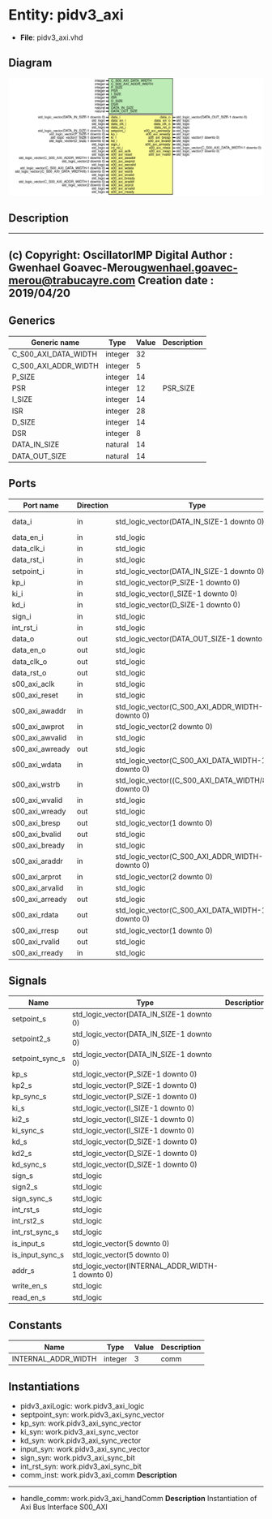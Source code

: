 # Entity: pidv3_axi

- **File**: pidv3_axi.vhd
## Diagram

![Diagram](pidv3_axi.svg "Diagram")
## Description

-------------------------------------------------------------------------
 (c) Copyright: OscillatorIMP Digital
 Author : Gwenhael Goavec-Merou<gwenhael.goavec-merou@trabucayre.com>
 Creation date : 2019/04/20
-------------------------------------------------------------------------
## Generics

| Generic name         | Type    | Value | Description |
| -------------------- | ------- | ----- | ----------- |
| C_S00_AXI_DATA_WIDTH | integer | 32    |             |
| C_S00_AXI_ADDR_WIDTH | integer | 5     |             |
| P_SIZE               | integer | 14    |             |
| PSR                  | integer | 12    | PSR_SIZE    |
| I_SIZE               | integer | 14    |             |
| ISR                  | integer | 28    |             |
| D_SIZE               | integer | 14    |             |
| DSR                  | integer | 8     |             |
| DATA_IN_SIZE         | natural | 14    |             |
| DATA_OUT_SIZE        | natural | 14    |             |
## Ports

| Port name       | Direction | Type                                                  | Description   |
| --------------- | --------- | ----------------------------------------------------- | ------------- |
| data_i          | in        | std_logic_vector(DATA_IN_SIZE-1 downto 0)             | block signals |
| data_en_i       | in        | std_logic                                             |               |
| data_clk_i      | in        | std_logic                                             |               |
| data_rst_i      | in        | std_logic                                             |               |
| setpoint_i      | in        | std_logic_vector(DATA_IN_SIZE-1 downto 0)             |               |
| kp_i            | in        | std_logic_vector(P_SIZE-1 downto 0)                   |               |
| ki_i            | in        | std_logic_vector(I_SIZE-1 downto 0)                   |               |
| kd_i            | in        | std_logic_vector(D_SIZE-1 downto 0)                   |               |
| sign_i          | in        | std_logic                                             |               |
| int_rst_i       | in        | std_logic                                             |               |
| data_o          | out       | std_logic_vector(DATA_OUT_SIZE-1 downto 0)            |               |
| data_en_o       | out       | std_logic                                             |               |
| data_clk_o      | out       | std_logic                                             |               |
| data_rst_o      | out       | std_logic                                             |               |
| s00_axi_aclk    | in        | std_logic                                             | AXI signals   |
| s00_axi_reset   | in        | std_logic                                             |               |
| s00_axi_awaddr  | in        | std_logic_vector(C_S00_AXI_ADDR_WIDTH-1 downto 0)     |               |
| s00_axi_awprot  | in        | std_logic_vector(2 downto 0)                          |               |
| s00_axi_awvalid | in        | std_logic                                             |               |
| s00_axi_awready | out       | std_logic                                             |               |
| s00_axi_wdata   | in        | std_logic_vector(C_S00_AXI_DATA_WIDTH-1 downto 0)     |               |
| s00_axi_wstrb   | in        | std_logic_vector((C_S00_AXI_DATA_WIDTH/8)-1 downto 0) |               |
| s00_axi_wvalid  | in        | std_logic                                             |               |
| s00_axi_wready  | out       | std_logic                                             |               |
| s00_axi_bresp   | out       | std_logic_vector(1 downto 0)                          |               |
| s00_axi_bvalid  | out       | std_logic                                             |               |
| s00_axi_bready  | in        | std_logic                                             |               |
| s00_axi_araddr  | in        | std_logic_vector(C_S00_AXI_ADDR_WIDTH-1 downto 0)     |               |
| s00_axi_arprot  | in        | std_logic_vector(2 downto 0)                          |               |
| s00_axi_arvalid | in        | std_logic                                             |               |
| s00_axi_arready | out       | std_logic                                             |               |
| s00_axi_rdata   | out       | std_logic_vector(C_S00_AXI_DATA_WIDTH-1 downto 0)     |               |
| s00_axi_rresp   | out       | std_logic_vector(1 downto 0)                          |               |
| s00_axi_rvalid  | out       | std_logic                                             |               |
| s00_axi_rready  | in        | std_logic                                             |               |
## Signals

| Name            | Type                                             | Description |
| --------------- | ------------------------------------------------ | ----------- |
| setpoint_s      | std_logic_vector(DATA_IN_SIZE-1 downto 0)        |             |
| setpoint2_s     | std_logic_vector(DATA_IN_SIZE-1 downto 0)        |             |
| setpoint_sync_s | std_logic_vector(DATA_IN_SIZE-1 downto 0)        |             |
| kp_s            | std_logic_vector(P_SIZE-1 downto 0)              |             |
| kp2_s           | std_logic_vector(P_SIZE-1 downto 0)              |             |
| kp_sync_s       | std_logic_vector(P_SIZE-1 downto 0)              |             |
| ki_s            | std_logic_vector(I_SIZE-1 downto 0)              |             |
| ki2_s           | std_logic_vector(I_SIZE-1 downto 0)              |             |
| ki_sync_s       | std_logic_vector(I_SIZE-1 downto 0)              |             |
| kd_s            | std_logic_vector(D_SIZE-1 downto 0)              |             |
| kd2_s           | std_logic_vector(D_SIZE-1 downto 0)              |             |
| kd_sync_s       | std_logic_vector(D_SIZE-1 downto 0)              |             |
| sign_s          | std_logic                                        |             |
| sign2_s         | std_logic                                        |             |
| sign_sync_s     | std_logic                                        |             |
| int_rst_s       | std_logic                                        |             |
| int_rst2_s      | std_logic                                        |             |
| int_rst_sync_s  | std_logic                                        |             |
| is_input_s      | std_logic_vector(5 downto 0)                     |             |
| is_input_sync_s | std_logic_vector(5 downto 0)                     |             |
| addr_s          | std_logic_vector(INTERNAL_ADDR_WIDTH-1 downto 0) |             |
| write_en_s      | std_logic                                        |             |
|  read_en_s      | std_logic                                        |             |
## Constants

| Name                | Type    | Value | Description |
| ------------------- | ------- | ----- | ----------- |
| INTERNAL_ADDR_WIDTH | integer |  3    | comm        |
## Instantiations

- pidv3_axiLogic: work.pidv3_axi_logic
- septpoint_syn: work.pidv3_axi_sync_vector
- kp_syn: work.pidv3_axi_sync_vector
- ki_syn: work.pidv3_axi_sync_vector
- kd_syn: work.pidv3_axi_sync_vector
- input_syn: work.pidv3_axi_sync_vector
- sign_syn: work.pidv3_axi_sync_bit
- int_rst_syn: work.pidv3_axi_sync_bit
- comm_inst: work.pidv3_axi_comm
**Description**
-------------

- handle_comm: work.pidv3_axi_handComm
**Description**
 Instantiation of Axi Bus Interface S00_AXI

